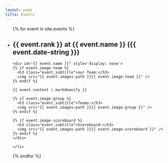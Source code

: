 ```yaml
---
layout: page
title: Events
---
```

<section>
  <ul>
  {% for event in site.events %}
    <li>
    <h2 class="event_title" onclick="showDiv('{{ event.name }}')">
      {{ event.rank }} at {{ event.name }} ({{ event.date-string }})
    </h2>

    <div id="{{ event.name }}" style='display: none'>
    {% if event.image-team %}
      <h3 class="event_subtitle">our Team:</h3>
      <img src="{{ event.images-path }}{{ event.image-team }}" />
    {% endif %}

    {{ event.content | markdownify }}

    {% if event.image-group %}
      <h3 class="event_subtitle">Teams:</h3>
      <img src="{{ event.images-path }}{{ event.image-group }}" />
    {% endif %}

    {% if event.image-scoreboard %}
      <h3 class="event_subtitle">Scoreboard:</h3>
      <img src="{{ event.images-path }}{{ event.image-scoreboard }}" />
    {% endif %}
    </div>

    </li>

  {% endfor %}
  </ul>
</section>
